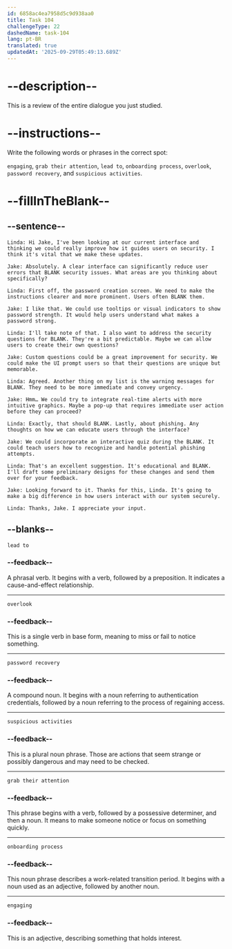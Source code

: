 ```yaml
---
id: 6858ac4ea7958d5c9d938aa0
title: Task 104
challengeType: 22
dashedName: task-104
lang: pt-BR
translated: true
updatedAt: '2025-09-29T05:49:13.689Z'
---
```


<!-- REVIEW -->

# --description--

This is a review of the entire dialogue you just studied.

# --instructions--

Write the following words or phrases in the correct spot: 

`engaging`, `grab their attention`, `lead to`, `onboarding process`, `overlook`, `password recovery`, and `suspicious activities`.

# --fillInTheBlank--

## --sentence--

`Linda: Hi Jake, I've been looking at our current interface and thinking we could really improve how it guides users on security. I think it's vital that we make these updates.`

`Jake: Absolutely. A clear interface can significantly reduce user errors that BLANK security issues. What areas are you thinking about specifically?`

`Linda: First off, the password creation screen. We need to make the instructions clearer and more prominent. Users often BLANK them.`

`Jake: I like that. We could use tooltips or visual indicators to show password strength. It would help users understand what makes a password strong.`

`Linda: I'll take note of that. I also want to address the security questions for BLANK. They're a bit predictable. Maybe we can allow users to create their own questions?`

`Jake: Custom questions could be a great improvement for security. We could make the UI prompt users so that their questions are unique but memorable.`

`Linda: Agreed. Another thing on my list is the warning messages for BLANK. They need to be more immediate and convey urgency.`

`Jake: Hmm… We could try to integrate real-time alerts with more intuitive graphics. Maybe a pop-up that requires immediate user action before they can proceed?`

`Linda: Exactly, that should BLANK. Lastly, about phishing. Any thoughts on how we can educate users through the interface?`

`Jake: We could incorporate an interactive quiz during the BLANK. It could teach users how to recognize and handle potential phishing attempts.`

`Linda: That's an excellent suggestion. It's educational and BLANK. I'll draft some preliminary designs for these changes and send them over for your feedback.`

`Jake: Looking forward to it. Thanks for this, Linda. It's going to make a big difference in how users interact with our system securely.`

`Linda: Thanks, Jake. I appreciate your input.`

## --blanks--

`lead to`

### --feedback--

A phrasal verb. It begins with a verb, followed by a preposition. It indicates a cause-and-effect relationship.

---

`overlook`

### --feedback--

This is a single verb in base form, meaning to miss or fail to notice something.

---

`password recovery`

### --feedback--

A compound noun. It begins with a noun referring to authentication credentials, followed by a noun referring to the process of regaining access.

---

`suspicious activities`

### --feedback--

This is a plural noun phrase. Those are actions that seem strange or possibly dangerous and may need to be checked.

---

`grab their attention`

### --feedback--

This phrase begins with a verb, followed by a possessive determiner, and then a noun. It means to make someone notice or focus on something quickly.

---

`onboarding process`

### --feedback--

This noun phrase describes a work-related transition period. It begins with a noun used as an adjective, followed by another noun.

---

`engaging`

### --feedback--

This is an adjective, describing something that holds interest.
